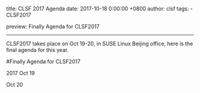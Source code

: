 title: CLSF 2017 Agenda 
date: 2017-10-18 0:00:00 +0800
author: clsf 
tags:
    - CLSF2017

preview: Finally Agenda for CLSF2017

---

CLSF2017 takes place on Oct 19-20, in SUSE Linux Beijing office, here is the final agenda for this year.

#Finally Agenda for CLSF2017

2017 Oct 19


Oct 20


